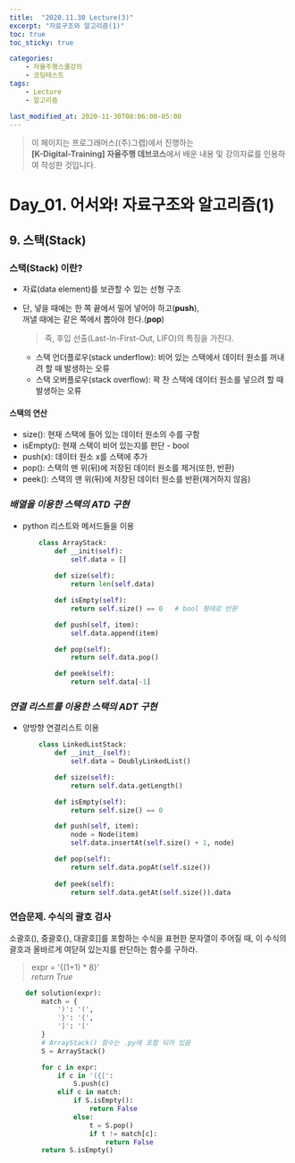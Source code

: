 ```yaml
---
title:  "2020.11.30 Lecture(3)"
excerpt: "자료구조와 알고리즘(1)"
toc: true
toc_sticky: true

categories:
    - 자율주행스쿨강의
    - 코딩테스트
tags:
    - Lecture
    - 알고리즘

last_modified_at: 2020-11-30T08:06:00-05:00
---
```


>이 페이지는 프로그래머스((주)그렙)에서 진행하는\
**[K-Digital-Training] 자율주행 데브코스**에서 배운 내용 및 강의자료를 인용하여 작성한 것입니다.

# Day_01. 어서와! 자료구조와 알고리즘(1)

## **9. 스택(Stack)**

### **스택(Stack) 이란?**
* 자료(data element)를 보관할 수 있는 선형 구조
* 단, 넣을 때에는 한 쪽 끝에서 밀어 넣어야 하고(**push**),\
    꺼낼 때에는 같은 쪽에서 뽑아야 한다.(**pop**)
    >즉, 후입 선출(Last-In-First-Out, LIFO)의 특징을 가진다.

    + 스택 언더플로우(stack underflow): 비어 있는 스택에서 데이터 원소를 꺼내려 할 때 발생하는 오류
    + 스택 오버플로우(stack overflow): 꽉 찬 스택에 데이터 원소를 넣으려 할 때 발생하는 오류

#### **스택의 연산**
* size(): 현재 스택에 들어 있는 데이터 원소의 수를 구함
* isEmpty(): 현재 스택이 비어 있는지를 판단 - bool
* push(x): 데이터 원소 x를 스택에 추가
* pop(): 스택의 맨 위(뒤)에 저장된 데이터 원소를 제거(또한, 반환)
* peek(): 스택의 맨 위(뒤)에 저장된 데이터 원소를 반환(제거하지 않음)

### ***배열을 이용한 스택의 ATD 구현***
* python 리스트와 메서드들을 이용

    ```python
        class ArrayStack:
            def __init(self):
                self.data = []
            
            def size(self):
                return len(self.data)

            def isEmpty(self):
                return self.size() == 0   # bool 형태로 반환

            def push(self, item):
                self.data.append(item)

            def pop(self):
                return self.data.pop()

            def peek(self):
                return self.data[-1]
   ```
### ***연결 리스트를 이용한 스택의 ADT 구현***
* 양방향 연결리스트 이용

    ```python
        class LinkedListStack:
            def __init__(self):
                self.data = DoublyLinkedList()

            def size(self):
                return self.data.getLength()

            def isEmpty(self):
                return self.size() == 0

            def push(self, item):
                node = Node(item)
                self.data.insertAt(self.size() + 1, node)

            def pop(self):
                return self.data.popAt(self.size())
            
            def peek(self):
                return self.data.getAt(self.size()).data
    ```
### 연습문제. 수식의 괄호 검사

소괄호(), 중괄호{}, 대괄호[]를 포함하는 수식을 표현한 문자열이 주어질 때, 이 수식의 괄호과 올바르게 여닫혀 있는지를 판단하는 함수를 구하라.

>expr = '{(1+1) * 8}'\
>*return True*

```python
    def solution(expr):
        match = {
            ')': '(',
            '}': '{',
            ']': '['
        }
        # ArrayStack() 함수는 .py에 포함 되어 있음
        S = ArrayStack()

        for c in expr:
            if c in '({[':
                S.push(c)
            elif c in match:
                if S.isEmpty():
                    return False
                else:
                    t = S.pop()
                    if t != match[c]:
                        return False
        return S.isEmpty()
```
